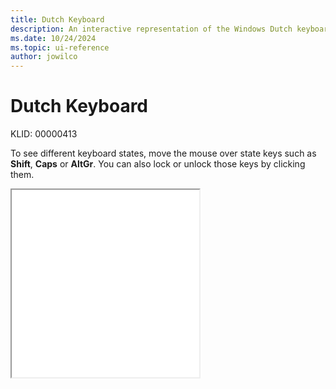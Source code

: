 ```yaml
---
title: Dutch Keyboard
description: An interactive representation of the Windows Dutch keyboard. To see different keyboard states, click or move the mouse over the state keys.
ms.date: 10/24/2024
ms.topic: ui-reference
author: jowilco
---
```


# Dutch Keyboard

KLID: 00000413

To see different keyboard states, move the mouse over state keys such as **Shift**, **Caps** or **AltGr**. You can also lock or unlock those keys by clicking them.

<iframe src="kbdne.html" height="300"></iframe>
